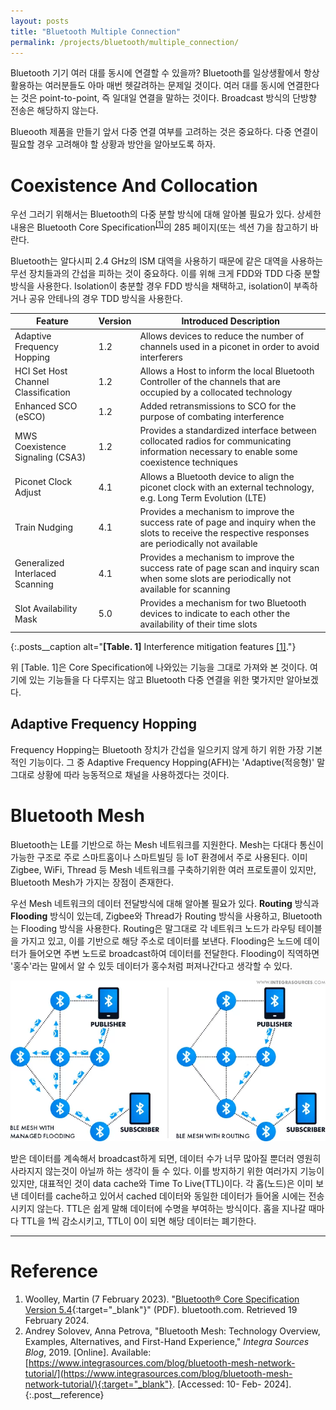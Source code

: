 ```yaml
---
layout: posts
title: "Bluetooth Multiple Connection"
permalink: /projects/bluetooth/multiple_connection/
---
```


Bluetooth 기기 여러 대를 동시에 연결할 수 있을까? Bluetooth를 일상생활에서 항상 활용하는 여러분들도 아마 매번 헷갈려하는 문제일 것이다. 여러 대를 동시에 연결한다는 것은 point-to-point, 즉 일대일 연결을 말하는 것이다. Broadcast 방식의 단방향 전송은 해당하지 않는다.

Blueooth 제품을 만들기 앞서 다중 연결 여부를 고려하는 것은 중요하다. 다중 연결이 필요할 경우 고려해야 할 상황과 방안을 알아보도록 하자.

# Coexistence And Collocation

우선 그러기 위해서는 Bluetooth의 다중 분할 방식에 대해 알아볼 필요가 있다. 상세한 내용은 Bluetooth Core Specification<sup><a href='#Reference'>[1]</a></sup>의 285 페이지(또는 섹션 7)을 참고하기 바란다.

Bluetooth는 알다시피 2.4 GHz의 ISM 대역을 사용하기 때문에 같은 대역을 사용하는 무선 장치들과의 간섭을 피하는 것이 중요하다. 이를 위해 크게 FDD와 TDD 다중 분할 방식을 사용한다. Isolation이 충분할 경우 FDD 방식을 채택하고, isolation이 부족하거나 공유 안테나의 경우 TDD 방식을 사용한다.

| Feature                        | Version | Introduced Description                                          |
|--------------------------------|---------|-----------------------------------------------------------------|
| Adaptive Frequency Hopping    | 1.2     | Allows devices to reduce the number of channels used in a piconet in order to avoid interferers |
| HCI Set Host Channel Classification | 1.2     | Allows a Host to inform the local Bluetooth Controller of the channels that are occupied by a collocated technology |
| Enhanced SCO (eSCO)           | 1.2     | Added retransmissions to SCO for the purpose of combating interference |
| MWS Coexistence Signaling (CSA3) | 1.2     | Provides a standardized interface between collocated radios for communicating information necessary to enable some coexistence techniques |
| Piconet Clock Adjust          | 4.1     | Allows a Bluetooth device to align the piconet clock with an external technology, e.g. Long Term Evolution (LTE) |
| Train Nudging                 | 4.1     | Provides a mechanism to improve the success rate of page and inquiry when the slots to receive the respective responses are periodically not available |
| Generalized Interlaced Scanning | 4.1     | Provides a mechanism to improve the success rate of page scan and inquiry scan when some slots are periodically not available for scanning |
| Slot Availability Mask        | 5.0     | Provides a mechanism for two Bluetooth devices to indicate to each other the availability of their time slots |
{:.posts__caption alt="<b>[Table. 1]</b> Interference mitigation features <a href='#Reference'>[1]</a>."}

위 [Table. 1]은 Core Specification에 나와있는 기능을 그대로 가져와 본 것이다. 여기에 있는 기능들을 다 다루지는 않고 Bluetooth 다중 연결을 위한 몇가지만 알아보겠다.

## Adaptive Frequency Hopping

Frequency Hopping는 Bluetooth 장치가 간섭을 일으키지 않게 하기 위한 가장 기본적인 기능이다. 그 중 Adaptive Frequency Hopping(AFH)는 'Adaptive(적응형)' 말그대로 상황에 따라 능동적으로 채널을 사용하겠다는 것이다.



# Bluetooth Mesh

Bluetooth는 LE를 기반으로 하는 Mesh 네트워크를 지원한다. Mesh는 다대다 통신이 가능한 구조로 주로 스마트홈이나 스마트빌딩 등 IoT 환경에서 주로 사용된다. 이미 Zigbee, WiFi, Thread 등 Mesh 네트워크를 구축하기위한 여러 프로토콜이 있지만, Bluetooth Mesh가 가지는 장점이 존재한다.

우선 Mesh 네트워크의 데이터 전달방식에 대해 알아볼 필요가 있다. **Routing** 방식과 **Flooding** 방식이 있는데, Zigbee와 Thread가 Routing 방식을 사용하고, Bluetooth는 Flooding 방식을 사용한다. Routing은 말그대로 각 네트워크 노드가 라우팅 테이블을 가지고 있고, 이를 기반으로 해당 주소로 데이터를 보낸다. Flooding은 노드에 데이터가 들어오면 주변 노드로 broadcast하여 데이터를 전달한다. Flooding이 직역하면 '홍수'라는 말에서 알 수 있듯 데이터가 홍수처럼 퍼져나간다고 생각할 수 있다.

<img class="modal img__small" src="/_pages/projects/bluetooth/images/multiple_connection/1.webp" alt="<b>[Fig. 1]</b> BLE meshnets with managed flooding and routing <a href='#Reference'>[2]</a>."/>

받은 데이터를 계속해서 broadcast하게 되면, 데이터 수가 너무 많아질 뿐더러 영원히 사라지지 않는것이 아닐까 하는 생각이 들 수 있다. 이를 방지하기 위한 여러가지 기능이 있지만, 대표적인 것이 data cache와 Time To Live(TTL)이다. 각 홉(노드)은 이미 보낸 데이터를 cache하고 있어서 cached 데이터와 동일한 데이터가 들어올 시에는 전송시키지 않는다. TTL은 쉽게 말해 데이터에 수명을 부여하는 방식이다. 홉을 지나갈 때마다 TTL을 1씩 감소시키고, TTL이 0이 되면 해당 데이터는 폐기한다.



---

# <a name="Reference"></a>Reference

1. Woolley, Martin (7 February 2023). "[Bluetooth® Core Specification Version 5.4](https://www.bluetooth.org/DocMan/handlers/DownloadDoc.ashx?doc_id=556599){:target="_blank"}" (PDF). bluetooth.com. Retrieved 19 February 2024.
2. Andrey Solovev, Anna Petrova, "Bluetooth Mesh: Technology Overview, Examples, Alternatives, and First-Hand Experience," <i>Integra Sources Blog</i>, 2019. [Online]. Available: [https://www.integrasources.com/blog/bluetooth-mesh-network-tutorial/](https://www.integrasources.com/blog/bluetooth-mesh-network-tutorial/){:target="_blank"}. [Accessed: 10- Feb- 2024].
{:.post__reference}
